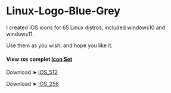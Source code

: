 # Linux-Logo-Blue-Grey

I created IOS icons for 65 Linux distros, included windows10 and windows11.

Use them as you wish, and hope you like it. 


#### View `IOS` complet [Icon Set](https://github.com/chris1111/Linux-Logo-Blue-Grey)
 
Download ➤ [IOS_512]()

Download ➤ [IOS_256](6)


 
